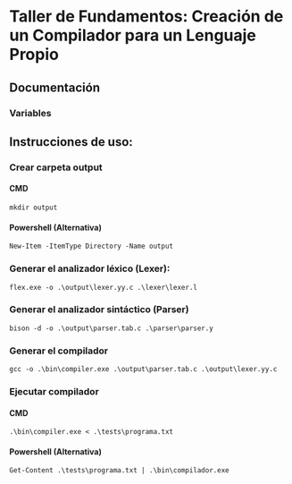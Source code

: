 # Taller de Fundamentos: Creación de un Compilador para un Lenguaje Propio

## Documentación

### Variables

## Instrucciones de uso:

### Crear carpeta output

#### CMD

```
mkdir output
```

#### Powershell (Alternativa)

```
New-Item -ItemType Directory -Name output
```


### Generar el analizador léxico (Lexer): 

```
flex.exe -o .\output\lexer.yy.c .\lexer\lexer.l
```

### Generar el analizador sintáctico (Parser)

```
bison -d -o .\output\parser.tab.c .\parser\parser.y
```

### Generar el compilador

```
gcc -o .\bin\compiler.exe .\output\parser.tab.c .\output\lexer.yy.c
```

### Ejecutar compilador

#### CMD

```
.\bin\compiler.exe < .\tests\programa.txt
```

#### Powershell (Alternativa)

```
Get-Content .\tests\programa.txt | .\bin\compilador.exe
```

